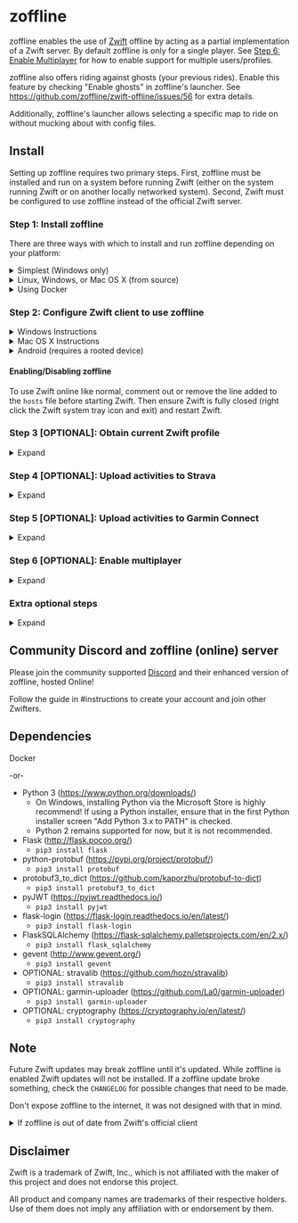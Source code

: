 # zoffline

zoffline enables the use of [Zwift](http://zwift.com) offline by acting as a partial implementation of a Zwift server. By default zoffline is only for a single player. See [Step 6: Enable Multiplayer](#step-6-optional-enable-multiplayer) for how to enable support for multiple users/profiles.

zoffline also offers riding against ghosts (your previous rides). Enable this feature by checking "Enable ghosts" in zoffline's launcher. See https://github.com/zoffline/zwift-offline/issues/56 for extra details.

Additionally, zoffline's launcher allows selecting a specific map to ride on without mucking about with config files.

## Install

Setting up zoffline requires two primary steps. First, zoffline must be installed and run on a system before running Zwift (either on the system running Zwift or on another locally networked system).  Second, Zwift must be configured to use zoffline instead of the official Zwift server.

### Step 1: Install zoffline
There are three ways with which to install and run zoffline depending on your platform:

<details><summary>Simplest (Windows only)</summary>
To install zoffline on Windows:

* Download the latest zoffline release from https://github.com/zoffline/zwift-offline/releases
* Run the downloaded zoffline.exe
  * Once run, zoffline will create a ``storage`` directory in the same folder it's in to store your Zwift progress.
* Start Zwift with zoffline.exe running (__after completing step 2__ or running __configure_client__ script from https://github.com/zoffline/zwift-offline/releases/tag/zoffline_helper)
  * It takes zoffline a few seconds to start. Wait until text appears in the command prompt before opening Zwift.
* When done with Zwift, press Ctrl+C in the command line to close zoffline.
</details>

<details><summary>Linux, Windows, or Mac OS X (from source)</summary>
To install zoffline on Linux, Windows, or Mac OS X:

* Install Python 3 (https://www.python.org/downloads/) if not already installed
  * On Windows, installing Python via the Microsoft Store is highly recommend! If using a Python installer, ensure that in the first Python installer screen "Add Python 3.x to PATH" is checked.
  * Python 2 remains supported for now, but it is not recommended.
* Install dependencies: flask, flask_sqlalchemy, flask-login, pyjwt, gevent, python-protobuf, protobuf3_to_dict, stravalib (optional)
  * e.g., on Linux/Mac: ``pip3 install flask flask_sqlalchemy flask-login pyjwt gevent protobuf protobuf3_to_dict stravalib``
  * e.g., on Windows in command prompt: ``pip install flask flask_sqlalchemy flask-login pyjwt gevent protobuf protobuf3_to_dict stravalib``
    * You may need to use ``C:\Users\<username>\AppData\Local\Programs\Python\Python39\Scripts\pip.exe`` instead of just ``pip``
* Clone or download this repo
* If you are not running zoffline on the same PC that Zwift is running: create a ``server-ip.txt`` file in the ``storage`` directory containing the IP address of the PC running zoffline.
* Run standalone.py before starting Zwift
  * e.g., on Linux/Mac: ``sudo ./standalone.py``
    * sudo is needed because we're binding to the privileged ports 80 and 443.
    * If using Python 3, but Python 3 is not your system default run ``sudo python3 standalone.py``
  * e.g., on Windows in command prompt: ``python standalone.py``
    * You may need to use ``C:\Users\<username>\AppData\Local\Programs\Python\Python39\python.exe`` instead of just ``python``
* Start Zwift with standalone.py running (__after completing step 2__)
* Note: When upgrading zoffline, be sure to retain the ``storage`` directory. It contains your Zwift progress state.

zoffline can be installed on the same machine as Zwift or another local machine.
</details>


<details><summary>Using Docker</summary>
 
* Install Docker
* Create the docker container with:<br>
  ``docker create --name zwift-offline -p 443:443 -p 80:80 -p 3022:3022/udp -p 3023:3023 -v </path/to/host/storage>:/usr/src/app/zwift-offline/storage -e TZ=<timezone> zoffline/zoffline``
  * You can optionally exclude ``-v </path/to/host/storage>:/usr/src/app/zwift-offline/storage`` if you don't care if your Zwift progress state is retained across zoffline updates (unlikely).
  * The path you pass to ``-v`` will likely need to be world readable and writable.
  * A list of valid ``<timezone>`` values (e.g. America/New_York) can be found [here](https://en.wikipedia.org/wiki/List_of_tz_database_time_zones).
  * Adding ``--restart unless-stopped`` will make zoffline start on boot if you have Docker v1.9.0 or greater.
* If you are not running zoffline on the same PC that Zwift is running: create a ``server-ip.txt`` file in the ``</path/to/host/storage>`` directory containing the IP address of the PC running zoffline.
* Start zoffline with:
  ``docker start zwift-offline``
</details>


### Step 2: Configure Zwift client to use zoffline

<details><summary>Windows Instructions</summary>

* Install Zwift
  * If your Zwift version is 1.0.61217, you're all set.
  * If Zwift is not installed, install it before installing zoffline.
  * If your Zwift version is newer than 1.0.61217 and zoffline is running from source: copy ``C:\Program Files (x86)\Zwift\Zwift_ver_cur.xml`` to zoffline's ``cdn/gameassets/Zwift_Updates_Root/`` overwriting the existing file.
  * If your Zwift version is newer than 1.0.61217 and zoffline is not running from source: wait for zoffline to be updated.
* __NOTE:__ instead of performing the steps below you can instead just run the __configure_client__ script from https://github.com/zoffline/zwift-offline/releases/tag/zoffline_helper
* On your Windows machine running Zwift, copy the following files in this repo to a known location:
  * ``ssl/cert-zwift-com.p12``
  * ``ssl/cert-zwift-com.pem``
* Open Command Prompt as an admin, cd to that location and run
  * ``certutil.exe -importpfx Root cert-zwift-com.p12``
    * For Windows 7: run ``certutil.exe -importpfx cert-zwift-com.p12`` instead
  * If you're prompted for a password, just leave it blank. There is no password.
* In the same command prompt run ``type cert-zwift-com.pem >> "C:\Program Files (x86)\Zwift\data\cacert.pem"``
  * Note: Appending cert-zwift-com.pem via Notepad will not work ([#62](https://github.com/zoffline/zwift-offline/issues/62))
* Open Notepad as an admin and open ``C:\Windows\System32\Drivers\etc\hosts``
  * Append this line: ``<zoffline ip> us-or-rly101.zwift.com secure.zwift.com cdn.zwift.com launcher.zwift.com``
    <br />(Where ``<zoffline ip>`` is the ip address of the machine running zoffline. If
    it's running on the same machine as Zwift, use ``127.0.0.1`` as the ip.)

Why: We need to redirect Zwift to use zoffline and convince Windows and Zwift to
accept zoffline's self signed certificates for Zwift's domain names. Feel free
to generate your own certificates and do the same.

</details>

<details><summary>Mac OS X Instructions</summary>

* Install Zwift
  * If your Zwift version is 1.0.61217, you're all set.
  * If Zwift is not installed, install it before installing zoffline.
  * If your Zwift version is newer than 1.0.61217: copy ``~/Library/Application Support/Zwift/ZwiftMac_ver_cur.xml`` to zoffline's ``cdn/gameassets/Zwift_Updates_Root/`` overwriting the existing file.
* On your Mac machine running Zwift, copy the following files in this repo to a known location:
  * ``ssl/cert-zwift-com.p12``
  * ``ssl/cert-zwift-com.pem``
* Open Keychain Access, select "System" under "Keychains", select "Certificates" under "Category"
    * Click "File - Import Items..." and import ``ssl/cert-zwift-com.p12``
    * Right click "\*.zwift.com", select "Get Info" and under "Trust" choose "When using this certificate: Always Trust".
    * If you're prompted for a password, just leave it blank. There is no password.
* In a terminal within the directory ``ssl/cert-zwift-com.pem`` was copied to, run ``cat cert-zwift-com.pem >> ~/Library/Application\ Support/Zwift/data/cacert.pem``
  * Note: Appending the contents of ``ssl/cert-zwift-com.pem`` with a text editor doesn't work ([#62](https://github.com/zoffline/zwift-offline/issues/62))
* Using a text editor (with admin privileges) open ``/Applications/Zwift.app/Contents/Info.plist``
  * Append these keys:
    ```
    <key>NSAppTransportSecurity</key>
   	<dict>
        <key>NSExceptionDomains</key>
        <dict>
            <key>zwift.com</key>
            <dict>
                <key>NSExceptionAllowsInsecureHTTPLoads</key>
                <true/>
                <key>NSIncludesSubdomains</key>
                <true/>
            </dict>
        </dict>
   	</dict>
    ```
* Using a text editor (with admin privileges) open ``/etc/hosts``
  * Append this line: ``<zoffline ip> us-or-rly101.zwift.com secure.zwift.com cdn.zwift.com launcher.zwift.com``
    <br />(Where ``<zoffline ip>`` is the ip address of the machine running zoffline. If
    it's running on the same machine as Zwift, use ``127.0.0.1`` as the ip.)

Why: We need to redirect Zwift to use zoffline and convince OS X and Zwift to
accept zoffline's self signed certificates for Zwift's domain names. Feel free
to generate your own certificates and do the same.

</details>

<details><summary>Android (requires a rooted device)</summary>

* Install Zwift on the device
* Open Zwift once to complete installation (i.e download all extra files).
* Append the contents of ``ssl/cert-zwift-com.pem`` to ``/data/data/com.zwift.zwiftgame/dataES/cacerts.pem`` on the device
  * Note: this file will only exist after the first run of Zwift since it's downloaded after the initial install
  * Recommended approach for appending the contents (due to [#62](https://github.com/zoffline/zwift-offline/issues/62)):
    * ``adb push ssl/cert-zwift-com.pem /data/data/com.zwift.zwiftgame/dataES/``
    * In ``adb shell``: ``cd /data/data/com.zwift.zwiftgame/dataES/``
    * In ``adb shell``: ``cat cert-zwift-com.pem >> cacert.pem``
    * However you do it, ensure the permissions and ownership of the file remains the same.
* Modify the device's /etc/hosts file
  * Append this line: ``<zoffline ip> us-or-rly101.zwift.com secure.zwift.com cdn.zwift.com``
    <br />(Where ``<zoffline ip>`` is the ip address of the machine running zoffline.)
  * If no text editor on the device, recommend:
    * ``adb pull /etc/hosts``
    * (modify on PC)
    * ``adb push hosts /etc/hosts``
* Start Zwift and sign in using any email/password
  * If multiplayer is enabled, access https://secure.zwift.com/signup/ to sign up and import your files.

Why: We need to redirect Zwift to use zoffline and convince Zwift to
accept zoffline's self signed certificates for Zwift's domain names. Feel free
to generate your own certificates and do the same.

</details>

#### Enabling/Disabling zoffline

To use Zwift online like normal, comment out or remove the line added to the ``hosts``
file before starting Zwift. Then ensure Zwift is fully closed (right click
the Zwift system tray icon and exit) and restart Zwift.


### Step 3 [OPTIONAL]: Obtain current Zwift profile

<details><summary>Expand</summary>

If you don't obtain your current Zwift profile before first starting Zwift with
zoffline enabled, you will be prompted to create a new profile (height, weight,
gender). Your profile can be further customized and changed via the in game
menu (e.g. name, nationality, weight change, etc).

To obtain your current profile:
* Ensure zoffline is disabled.
* Run ``scripts/get_profile.py -u <your_zwift_username>``
  * Or, if using the Windows zoffline.exe version without Python installed you can run ``get_profile.exe`` obtained from https://github.com/zoffline/zwift-offline/releases/tag/zoffline_helper in place of ``scripts/get_profile.py``
* Move the resulting ``profile.bin`` (saved in whatever directory you ran get_profile.py in) into the ``storage`` directory.
  * If using zoffline.exe on Windows, create a ``storage`` directory within the same folder as zoffline.exe if it does not already exist.
  * If multiplayer is enabled, use the upload button in the launcher window to import your file.
  * If using Docker, move ``profile.bin`` into the path you passed to ``-v``

</details>

### Step 4 [OPTIONAL]: Upload activities to Strava

<details><summary>Expand</summary>

* Install dependencies: stravalib
  * e.g., on Linux/Mac: ``pip3 install stravalib``
  * e.g., on Windows in command prompt: ``pip install stravalib``
    * You may need to use ``C:\Users\<username>\AppData\Local\Programs\Python\Python39\Scripts\pip.exe`` instead of just ``pip``
  * Or, if using the Windows zoffline.exe version without Python installed you can run ``strava_auth.exe`` obtained from https://github.com/zoffline/zwift-offline/releases/tag/zoffline_helper in place of ``scripts/strava_auth.py`` below.
* [OPTIONAL] Get CLIENT_ID and CLIENT_SECRET from https://www.strava.com/settings/api
* Run ``scripts/strava_auth.py --client-id CLIENT_ID --client-secret CLIENT_SECRET``
  * Run without arguments to use default values.
* Open http://localhost:8000/ and authorize.
* Move the resulting ``strava_token.txt`` (saved in whatever directory you ran ``strava_auth.py`` in) into the ``storage/<player_id>`` directory.
  * If multiplayer is enabled, use the upload button in the launcher window to import your file.

</details>

### Step 5 [OPTIONAL]: Upload activities to Garmin Connect

<details><summary>Expand</summary>

* Install dependencies: garmin-uploader, cryptography (optional)
  * e.g., on Linux/Mac: ``pip3 install garmin-uploader cryptography``
  * e.g., on Windows in command prompt: ``pip install garmin-uploader cryptography``
    * You may need to use ``C:\Users\<username>\AppData\Local\Programs\Python\Python39\Scripts\pip.exe`` instead of just ``pip``
* Create a file ``garmin_credentials.txt`` in the ``storage/<player_id>`` directory containing your login credentials
  ```
  <username>
  <password>
  ```
  * Note: this is not secure. Only do this if you are comfortable with your login credentials being stored in a clear text file.
  * If multiplayer is enabled, use the upload button in the launcher window to encrypt the credentials file.

</details>

### Step 6 [OPTIONAL]: Enable multiplayer

<details><summary>Expand</summary>

To enable support for multiple users perform the steps below. zoffline's previous multi-profile support has been superceded by full multiplayer support. If you were previously using multiple profiles with zoffline you will need to enable multiplayer to continue supporting multiple users.

* Create a ``multiplayer.txt`` file in the ``storage`` directory.
* If you are not running zoffline on the same PC that Zwift is running: create a ``server-ip.txt`` file in the ``storage`` directory containing the IP address of the PC running zoffline.
  * TCP ports 80, 443, 3023 and UDP port 3022 will need to be open on the PC running zoffline if its running remotely.
* Start Zwift and create an account in the new Zwift launcher and upload your ``profile.bin``, ``strava_token.txt``, and/or ``garmin_credentials.txt`` if you have them.
  * This account will only exist on your zoffline server and has no relation with your actual Zwift account.

</details>

### Extra optional steps
<details><summary>Expand</summary>

* To obtain the official map schedule and update files from Zwift server: create a ``cdn-proxy.txt`` file in the ``storage`` directory. This can only work if you are running zoffline on a different machine than the Zwift client.
* To enable the password reset feature when multiplayer is enabled: create a ``gmail_credentials.txt`` file in the ``storage`` directory containing the login credentials of a Gmail account. You need to enable the "Less secure app access" in the account settings and you may need to access https://accounts.google.com/DisplayUnlockCaptcha to allow the login from the server.
* If the Zwift client is having issues connecting to the Linux server ("The request was aborted: Could not create SSL/TLS secure channel." or "The underlying connection was closed: An unexpected error occurred on a send. Received an unexpected EOF or 0 bytes from the transport stream."): change MinProtocol in /etc/ssl/openssl.cnf to TLSv1.0
  ```
  [system_default_sect]
  MinProtocol = TLSv1.0
  CipherString = DEFAULT@SECLEVEL=1
  ```
</details>

## Community Discord and zoffline (online) server

Please join the community supported [Discord](https://discord.gg/GMdn8F8) and their enhanced version of zoffline, hosted Online!

Follow the guide in #instructions to create your account and join other Zwifters.

## Dependencies

Docker

-or-

* Python 3 (https://www.python.org/downloads/)
  * On Windows, installing Python via the Microsoft Store is highly recommend! If using a Python installer, ensure that in the first Python installer screen "Add Python 3.x to PATH" is checked.
  * Python 2 remains supported for now, but it is not recommended.
* Flask (http://flask.pocoo.org/)
  * ``pip3 install flask``
* python-protobuf (https://pypi.org/project/protobuf/)
  * ``pip3 install protobuf``
* protobuf3_to_dict (https://github.com/kaporzhu/protobuf-to-dict)
  * ``pip3 install protobuf3_to_dict``
* pyJWT (https://pyjwt.readthedocs.io/)
  * ``pip3 install pyjwt``
* flask-login (https://flask-login.readthedocs.io/en/latest/)
  * ``pip3 install flask-login``
* FlaskSQLAlchemy (https://flask-sqlalchemy.palletsprojects.com/en/2.x/)
  * ``pip3 install flask_sqlalchemy``
* gevent (http://www.gevent.org/)
  * ``pip3 install gevent``
* OPTIONAL: stravalib (https://github.com/hozn/stravalib)
  * ``pip3 install stravalib``
* OPTIONAL: garmin-uploader (https://github.com/La0/garmin-uploader)
  * ``pip3 install garmin-uploader``
* OPTIONAL: cryptography (https://cryptography.io/en/latest/)
  * ``pip3 install cryptography``


## Note

Future Zwift updates may break zoffline until it's updated. While zoffline is
enabled Zwift updates will not be installed. If a zoffline update broke
something, check the ``CHANGELOG`` for possible changes that need to be made.

Don't expose zoffline to the internet, it was not designed with that in mind.

<details><summary>If zoffline is out of date from Zwift's official client</summary>
If zoffline is behind in support of the latest Zwift client it can be updated (if running Linux) to run using the latest Zwift version by running this script from within the zwift-offline repository: https://gist.github.com/zoffline/b874e93e24439f0f4fbd7b55f3876fd2

Note: there is no guarantee that an untested Zwift update will work with zoffline. However, historically, Zwift updates rarely break zoffline.
</details>


## Disclaimer

Zwift is a trademark of Zwift, Inc., which is not affiliated with the maker of
this project and does not endorse this project.

All product and company names are trademarks of their respective holders. Use of
them does not imply any affiliation with or endorsement by them.

